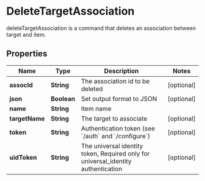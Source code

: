 

# DeleteTargetAssociation

deleteTargetAssociation is a command that deletes an association between target and item.

## Properties

| Name | Type | Description | Notes |
|------------ | ------------- | ------------- | -------------|
|**assocId** | **String** | The association id to be deleted |  [optional] |
|**json** | **Boolean** | Set output format to JSON |  [optional] |
|**name** | **String** | Item name |  |
|**targetName** | **String** | The target to associate |  [optional] |
|**token** | **String** | Authentication token (see &#x60;/auth&#x60; and &#x60;/configure&#x60;) |  [optional] |
|**uidToken** | **String** | The universal identity token, Required only for universal_identity authentication |  [optional] |



